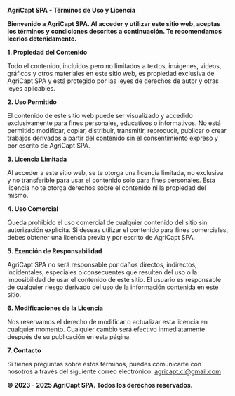 **AgriCapt SPA - Términos de Uso y Licencia**

**Bienvenido a AgriCapt SPA. Al acceder y utilizar este sitio web, 
aceptas los términos y condiciones descritos a continuación. 
Te recomendamos leerlos detenidamente.**

**1. Propiedad del Contenido**

Todo el contenido, incluidos pero no limitados a textos, imágenes, 
videos, gráficos y otros materiales en este sitio web, es propiedad 
exclusiva de AgriCapt SPA y está protegido por las leyes de 
derechos de autor y otras leyes aplicables.

**2. Uso Permitido**

El contenido de este sitio web puede ser visualizado y 
accedido exclusivamente para fines personales, educativos 
o informativos. No está permitido modificar, copiar, 
distribuir, transmitir, reproducir, publicar o crear 
trabajos derivados a partir del contenido sin el 
consentimiento expreso y por escrito de AgriCapt SPA.

**3. Licencia Limitada**

Al acceder a este sitio web, se te otorga una licencia limitada, 
no exclusiva y no transferible para usar el contenido solo 
para fines personales. Esta licencia no te otorga derechos 
sobre el contenido ni la propiedad del mismo.

**4. Uso Comercial**

Queda prohibido el uso comercial de cualquier contenido del 
sitio sin autorización explícita. Si deseas utilizar el 
contenido para fines comerciales, debes obtener una 
licencia previa y por escrito de AgriCapt SPA.

**5. Exención de Responsabilidad**

AgriCapt SPA no será responsable por daños directos, indirectos, 
incidentales, especiales o consecuentes que resulten del uso o 
la imposibilidad de usar el contenido de este sitio. 
El usuario es responsable de cualquier riesgo derivado 
del uso de la información contenida en este sitio.

**6. Modificaciones de la Licencia**

Nos reservamos el derecho de modificar o actualizar 
esta licencia en cualquier momento. Cualquier cambio 
será efectivo inmediatamente después de su publicación 
en esta página.

**7. Contacto**

Si tienes preguntas sobre estos términos, puedes 
comunicarte con nosotros a través del siguiente 
correo electrónico: agricapt.cl@gmail.com

**© 2023 - 2025 AgriCapt SPA. Todos los derechos reservados.**
